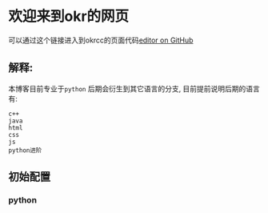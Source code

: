 # 欢迎来到okr的网页

可以通过这个链接进入到okrcc的页面代码[editor on GitHub](https://github.com/okrcc/okrcc.github.io/edit/main/index.md)
## 解释:

本博客目前专业于` python `
后期会衍生到其它语言的分支, 目前提前说明后期的语言有:
```
c++
java
html
css
js
python进阶
```
## 初始配置
### python
```

```
